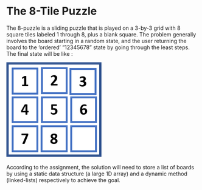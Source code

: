 # The 8-Tile Puzzle
The 8-puzzle is a sliding puzzle that is played on a 3-by-3 grid with 8 square tiles labeled 1 through 8, plus a blank square.
The problem generally involves the board starting in a random state, and the user returning the board to the ‘ordered’ ”12345678” state by going through the least steps.
The final state will be like : 


![](https://github.com/t9123ina/Programming-in-C/blob/master/Searching%20Boads/final_solution.png) 


According to the assignment, the solution will need to store a list of boards by using a static data structure (a large 1D array) and a dynamic method (linked-lists) respectively to achieve the goal.
